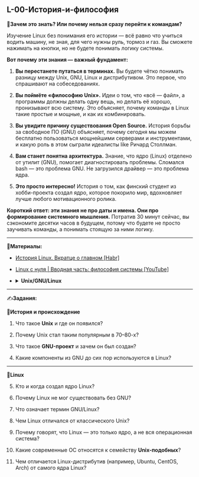 ## L-00-История-и-философия

🎯**Зачем это знать? Или почему нельзя сразу перейти к командам?**

Изучение Linux без понимания его истории — всё равно что учиться водить машину, не зная, для чего нужны руль, тормоз и газ. Вы сможете нажимать на кнопки, но не будете понимать логику системы.

**Вот почему эти знания — важный фундамент:**

1. **Вы перестанете путаться в терминах.** Вы будете чётко понимать разницу между Unix, GNU, Linux и дистрибутивом. Это первое, что спрашивают на собеседованиях.

2. **Вы поймёте «философию Unix».** Идеи о том, что «всё — файл», а программы должны делать одну вещь, но делать её хорошо, пронизывают всю систему. Это объясняет, почему команды в Linux такие простые и мощные, и как их комбинировать.

3. **Вы увидите причину существования Open Source.** История борьбы за свободное ПО (GNU) объясняет, почему сегодня мы можем бесплатно пользоваться мощнейшими серверами и инструментами, и какую роль в этом сыграли идеалисты like Ричард Столлман.

4. **Вам станет понятна архитектура.** Знание, что ядро (Linux) отделено от утилит (GNU), помогает диагностировать проблемы. Сломался bash — это проблема GNU. Не загрузился драйвер — это проблема ядра.

5. **Это просто интересно!** История о том, как финский студент из хобби-проекта создал ядро, которое покорило мир, вдохновляет лучше любого мотивационного ролика.

**Короткий ответ: эти знания не про даты и имена. Они про формирование системного мышления.** Потратив 30 минут сейчас, вы сэкономите десятки часов в будущем, потому что будете не просто заучивать команды, а понимать стоящую за ними логику.

---

📗**Материалы:**
- [История Linux. Вкратце о главном [Habr]](https://habr.com/ru/articles/95646/)
- [Linux с нуля | Вводная часть: философия системы [YouTube]](https://www.youtube.com/watch?v=KTTbvTIMR78&ab_channel=%D0%91%D0%B8%D0%BF%D0%BE%D0%BB%D1%8F%D1%80%D0%BA%D0%B0%D0%A2%D0%BE%D0%BF%D1%8B%D1%87%D0%B0)
- <details>
  <summary><b>Unix/GNU/Linux</b></summary>
    
    ---
    
    **Unix** появилась в 1970 году в исследовательских лабораториях **AT&T Bell Labs**.  
    Изначально это была небольшая экспериментальная система для программистов, но она оказалась настолько удобной и гибкой, что быстро получила распространение.

    Её архитектура заложила фундаментальные идеи, которыми пользуются все современные ОС:

    - **Всё — файл:** устройства и сетевые сокеты доступны как файлы.  
    - **Малые утилиты:** каждая программа делает одну задачу, но делает её хорошо.  
    - **Конвейеры (pipe):** объединение утилит через `|` для решения сложных задач.  
    - **Управление процессами:** fork/exec, сигналы, запуск и остановка задач.  
    - **Разделение привилегий:** root и обычные пользователи с разными правами.  
    - **Переносимость:** переписана на язык C (1973) для работы на разном «железе».  

    **POSIX** — стандарт API для совместимости между Unix-системами.

    **Примеры коммерческих Unix:**
    - macOS (Darwin, BSD-ядро)  
    - AIX (IBM)  
    - HP-UX (Hewlett-Packard)  
    - Solaris (Oracle, ранее Sun)

    ---

    ## **GNU**
    Проект **GNU** (1983, Ричард Столлман) — Unix-подобное окружение с открытым исходным кодом.  
    Цель: создать полностью свободную операционную систему.

    Компоненты GNU:

    - Оболочка (**bash**)  
    - Утилиты (**ls, cp, rm, grep, sed, awk, coreutils**)  
    - Компилятор (**GCC**) и отладчик (**gdb**)  
    - Библиотека **glibc**  
    - Инструменты разработки  

    > ⚠️ Ядро для GNU долго разрабатывалось (GNU Hurd) и не стало популярным.  
    > Linux сделал GNU практичным и массовым.

    ---

    ## **Linux**
    Ядро **Linux** было создано в 1991 году Линусом Торвальдсом, вдохновившись **Minix**.  
    В комбинации с GNU утилиты образует полноценную систему **GNU/Linux**.

    Особенности Linux:

    - **Свободное ПО:** лицензия GPL  
    - **Модульное ядро:** драйверы и подсистемы подключаются динамически  
    - **Масштабируемость:** от встроенных устройств до суперкомпьютеров  
    - **Совместимость с POSIX**  
    - **Активное сообщество разработчиков**

    Популярные дистрибутивы:

    - **Enterprise:** Red Hat Enterprise Linux, SUSE Linux Enterprise, Oracle Linux  
    - **Community/Desktop:** Debian, Ubuntu, Fedora, Arch Linux  
    - **Специализированные:** Kali Linux, Alpine Linux, OpenWrt  

    Использование Linux сегодня:

    - Серверы и дата-центры  
    - Облачные платформы  
    - Смартфоны (Android)  
    - Суперкомпьютеры  
    - IoT и сетевое оборудование  

    ---

    ## **Итог**
    - **Unix** — прародитель, задавший архитектурные принципы  
    - **GNU** — набор свободных утилит и инструментов  
    - **Linux** — ядро, сделавшее GNU практичной и массовой системой  

    > 💡 Современный дистрибутив = **GNU/Linux** (ядро Linux + GNU-утилиты + дополнительные пакеты)


  </details>

---

✍️**Задания:**

🔹**История и происхождение** 

1. Что такое **Unix** и где он появился?

2. Почему Unix стал таким популярным в 70–80-х?

3. Что такое **GNU-проект** и зачем он был создан?

4. Какие компоненты из GNU до сих пор используются в Linux?

---

🔹**Linux**

5. Кто и когда создал ядро Linux?

6. Почему Linux не мог существовать без GNU?

7. Что означает термин GNU/Linux?

8. Чем Linux отличался от классического Unix?

9. Почему говорят, что Linux — это только ядро, а не вся операционная система?

10. Какие современные ОС относятся к семейству **Unix-подобных**?

11. Чем отличается Linux-дистрибутив (например, Ubuntu, CentOS, Arch) от самого ядра Linux?